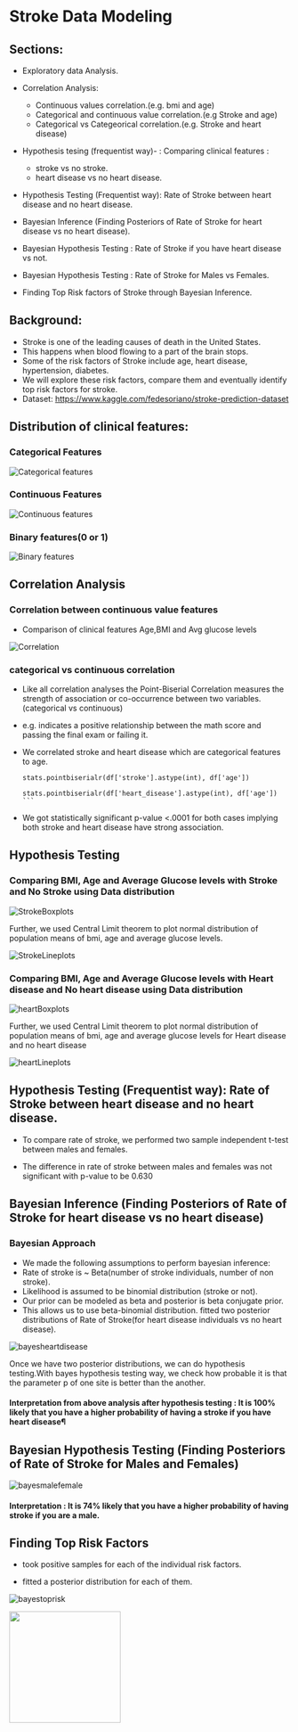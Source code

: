 # Stroke Data Modeling


##  Sections:   

-   Exploratory data Analysis.
-   Correlation Analysis:
    *   Continuous values correlation.(e.g. bmi and age)
    *   Categorical and continuous value correlation.(e.g Stroke and age)
    *   Categorical vs Categeorical correlation.(e.g. Stroke and heart disease)
-   Hypothesis tesing (frequentist way)- : Comparing clinical features :
    *   stroke vs no stroke.
    *   heart disease vs no heart disease.


-   Hypothesis Testing (Frequentist way): Rate of Stroke between heart disease and no heart disease.
-   Bayesian Inference (Finding Posteriors of Rate of   Stroke for heart disease vs no heart disease).
-   Bayesian Hypothesis Testing : Rate of Stroke if you have heart disease vs not.
-   Bayesian Hypothesis Testing : Rate of Stroke for Males vs Females.
-   Finding Top Risk factors of Stroke through Bayesian Inference.

## Background:  


-    Stroke is one of the leading causes of death in the United States.
-   This happens when blood flowing to a part of the brain stops.
-   Some of the risk factors of Stroke include age, heart disease, hypertension, diabetes.
 -  We will explore these risk factors, compare them and eventually identify top risk factors for stroke.
-   Dataset: https://www.kaggle.com/fedesoriano/stroke-prediction-dataset


## Distribution of clinical features:

### Categorical Features
![Categorical features](https://github.com/ironb25/capstone1/blob/main/images/categorical_piecharts.png)                

### Continuous Features

![Continuous features](https://github.com/ironb25/capstone1/blob/main/images/continuous_distributions.png) 


### Binary features(0 or 1)

![Binary features](https://github.com/ironb25/capstone1/blob/main/images/binary_piecharts.png) 

## Correlation Analysis

### Correlation between continuous value features

- Comparison of clinical features Age,BMI and Avg glucose levels

![Correlation](https://github.com/ironb25/capstone1/blob/main/images/correlationfig.png) 

### categorical vs continuous correlation

-   Like all correlation analyses the Point-Biserial Correlation measures the strength of association or co-occurrence between two variables. (categorical vs continuous)
- e.g.  indicates a positive relationship between the math score and passing the final exam or failing it. 
- We correlated stroke and heart disease which are categorical features to age.

    ```
    stats.pointbiserialr(df['stroke'].astype(int), df['age'])
    ``` 
    ```
    stats.pointbiserialr(df['heart_disease'].astype(int), df['age']) ```
- We got statistically significant p-value <.0001 for both cases implying both stroke and heart disease have strong association.

## Hypothesis Testing

### Comparing BMI, Age and Average Glucose levels with Stroke and No Stroke using Data distribution

![StrokeBoxplots](https://github.com/ironb25/capstone1/blob/main/images/stroke_boxplots.png) 

Further, we used Central Limit theorem to plot normal distribution of population means of bmi, age and average glucose levels.

![StrokeLineplots](https://github.com/ironb25/capstone1/blob/main/images/stroke_lineplots.png) 

### Comparing BMI, Age and Average Glucose levels with Heart disease and No heart disease using Data distribution

![heartBoxplots](https://github.com/ironb25/capstone1/blob/main/images/heart_disease_boxplots.png) 

Further, we used Central Limit theorem to plot normal distribution of population means of bmi, age and average glucose levels for Heart disease and no heart disease

![heartLineplots](https://github.com/ironb25/capstone1/blob/main/images/heart_disease_lineplots.png) 

## Hypothesis Testing (Frequentist way): Rate of Stroke between heart disease and no heart disease.


-   To compare rate of stroke, we performed two sample independent t-test between males and females.

-   The difference in rate of stroke between males and females was not significant with p-value to be 0.630

## Bayesian Inference (Finding Posteriors of Rate of   Stroke for heart disease vs no heart disease)

### Bayesian Approach

-   We made the following assumptions to perform bayesian inference:
-   Rate of stroke is ~ Beta(number of stroke individuals, number of non stroke).
-   Likelihood is assumed to be binomial distribution (stroke or not).
-   Our prior can be modeled as beta and posterior is  beta conjugate prior.
-   This allows us to use beta-binomial distribution.
fitted two posterior distributions of Rate of Stroke(for heart disease individuals vs no heart disease).

![bayesheartdisease](https://github.com/ironb25/capstone1/blob/main/images/Bayes_heart_vs_noheart.png)

Once we have two posterior distributions, we can do hypothesis testing.With bayes hypothesis testing way, we check how probable it is that the parameter p of one site is better than the another.

#### Interpretation from above analysis after hypothesis testing : It is 100% likely that you have a higher probability of having a stroke if you have heart disease¶


## Bayesian Hypothesis Testing (Finding Posteriors of Rate of Stroke for Males and Females)

![bayesmalefemale](https://github.com/ironb25/capstone1/blob/main/images/Bayes_Male_vsfemale.png)

#### Interpretation : It is 74% likely that you have a higher probability of having stroke if you are a male. 

## Finding Top Risk Factors

- took positive samples for each of the individual risk factors.

- fitted a posterior distribution for each of them.



![bayestoprisk](https://github.com/ironb25/capstone1/blob/main/images/Bayes_acrossfeatures.png)

<img src="https://github.com/ironb25/capstone1/blob/main/images/Bayes_acrossfeatures.png" width="200" height="200">

